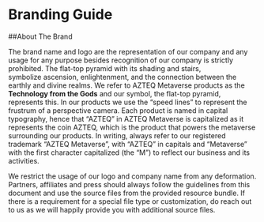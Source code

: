 # Branding Guide

##About The Brand

The brand name and logo are the representation of our company and any usage for any purpose besides recognition of our company is strictly prohibited. The flat-top pyramid with its shading and stairs, symbolize ascension, enlightenment, and the connection between the earthly and divine realms. We refer to AZTEQ Metaverse products as the **Technology from the Gods** and our symbol, the flat-top pyramid, represents this. In our products we use the “speed lines” to represent the frustrum of a perspective camera. Each product is named in capital typography, hence that “AZTEQ” in AZTEQ Metaverse is capitalized as it represents the coin AZTEQ, which is the product that powers the metaverse surrounding our products. In writing, always refer to our registered trademark “AZTEQ Metaverse”, with “AZTEQ” in capitals and “Metaverse” with the first character capitalized (the “M”) to reflect our business and its activities. 

We restrict the usage of our logo and company name from any deformation. Partners, affiliates and press should always follow the guidelines from this document and use the source files from the provided resource bundle. If there is a requirement for a special file type or customization, do reach out to us as we will happily provide you with additional source files.
